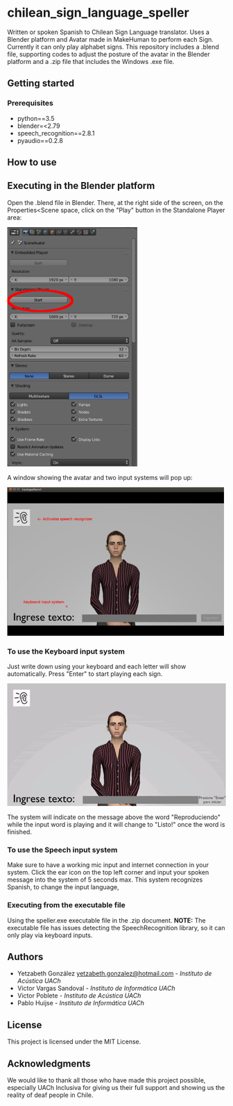 # chilean_sign_language_speller

Written or spoken Spanish to Chilean Sign Language translator. Uses a Blender platform and Avatar made in MakeHuman to perform each Sign. Currently it can only play alphabet signs.
This repository includes a .blend file, supporting codes to adjust the posture of the avatar in the Blender platform and a .zip file that includes the Windows .exe file.
## Getting started

### Prerequisites 

  * python==3.5
  * blender=<2.79
  * speech_recognition==2.8.1
  * pyaudio==0.2.8
  
## How to use
## Executing in the Blender platform

Open the .blend file in Blender. There, at the right side of the screen, on the Properties<Scene space, click on the "Play" button in the Standalone Player area:

<img src="img/playinblender.png" width="300">

A window showing the avatar and two input systems will pop up:

<img src="img/buttons.png" width="500">

### To use the Keyboard input system

Just write down using your keyboard and each letter will show automatically. Press "Enter" to start playing each sign.

![](img/abcplaying.gif)

The system will indicate on the message above the word "Reproduciendo" while the input word is playing and it will change to "Listo!" once the word is finished.

### To use the Speech input system

Make sure to have a working mic input and internet connection in your system. Click the ear icon on the top left corner and input your spoken message into the system of 5 seconds max. This system recognizes Spanish, to change the input language,


### Executing from the executable file

Using the speller.exe executable file in the .zip document. 
**NOTE:** The executable file has issues detecting the SpeechRecognition library, so it can only play via keyboard inputs.

## Authors

* Yetzabeth González yetzabeth.gonzalez@hotmail.com - *Instituto de Acústica UACh*
* Victor Vargas Sandoval - *Instituto de Informática UACh*
* Victor Poblete - *Instituto de Acústica UACh*
* Pablo Huijse - *Instituto de Informática UACh*


## License

This project is licensed under the MIT License.

## Acknowledgments

We would like to thank all those who have made this project possible, especially UACh Inclusiva for giving us their full support and showing us the reality of deaf people in Chile.
